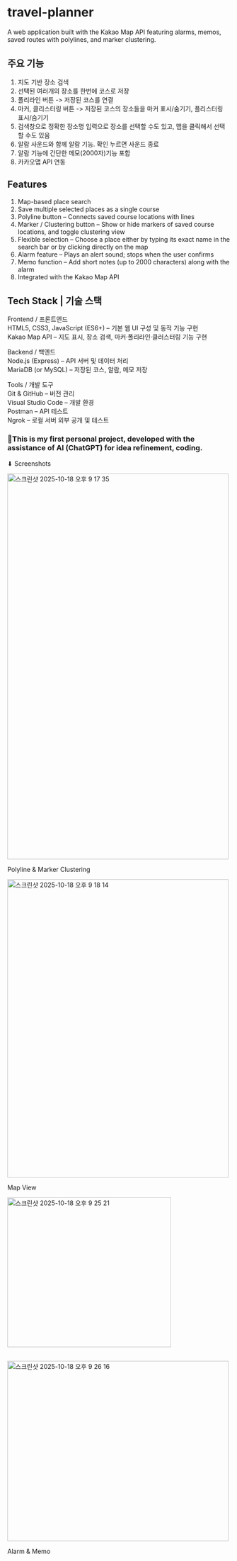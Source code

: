 # travel-planner
A web application built with the Kakao Map API featuring alarms, memos, saved routes with polylines, and marker clustering.

## 주요 기능
1. 지도 기반 장소 검색
2. 선택된 여러개의 장소를 한번에 코스로 저장
3. 폴리라인 버튼 -> 저장된 코스를 연결
4. 마커, 클리스터링 버튼 -> 저장된 코스의 장소들을 마커 표시/숨기기, 플리스터링 표시/숨기기
5. 검색창으로 정확한 장소명 입력으로 장소를 선택할 수도 있고, 맵을 클릭해서 선택할 수도 있음
6. 알람 사운드와 함께 알람 기능. 확인 누르면 사운드 종료
7. 알람 기능에 간단한 메모(2000자)기능 포함
8. 카카오맵 API 연동

## Features
1. Map-based place search
2. Save multiple selected places as a single course
3. Polyline button – Connects saved course locations with lines
4. Marker / Clustering button – Show or hide markers of saved course locations, and toggle clustering view
5. Flexible selection – Choose a place either by typing its exact name in the search bar or by clicking directly on the map
6. Alarm feature – Plays an alert sound; stops when the user confirms
7. Memo function – Add short notes (up to 2000 characters) along with the alarm
8. Integrated with the Kakao Map API


## Tech Stack | 기술 스택
Frontend / 프론트엔드 </br>
HTML5, CSS3, JavaScript (ES6+) – 기본 웹 UI 구성 및 동적 기능 구현</br>
Kakao Map API – 지도 표시, 장소 검색, 마커·폴리라인·클러스터링 기능 구현</br></p>

Backend / 백엔드</br>
Node.js (Express) – API 서버 및 데이터 처리</br>
MariaDB (or MySQL) – 저장된 코스, 알람, 메모 저장</br></p>

Tools / 개발 도구</br>
Git & GitHub – 버전 관리</br>
Visual Studio Code – 개발 환경</br>
Postman – API 테스트</br>
Ngrok – 로컬 서버 외부 공개 및 테스트</br></p></p>


### 🤖This is my first personal project, developed with the assistance of AI (ChatGPT) for idea refinement, coding.



⬇︎ Screenshots </p>
<img width="500" height="871" alt="스크린샷 2025-10-18 오후 9 17 35" src="https://github.com/user-attachments/assets/1a7e80d1-911c-4b2b-ab88-b39430c0f250" /></p>
Polyline & Marker Clustering
</p></p>

<img width="500" height="673" alt="스크린샷 2025-10-18 오후 9 18 14" src="https://github.com/user-attachments/assets/e6b83cfa-336a-4a84-9ef0-570dd9d21098" /></p>
Map View
</p></p>


<img width="370" height="338" alt="스크린샷 2025-10-18 오후 9 25 21" src="https://github.com/user-attachments/assets/88abdabe-3c64-470f-aff8-85621b29b7fd" /></p>
</br>
<img width="500" height="407" alt="스크린샷 2025-10-18 오후 9 26 16" src="https://github.com/user-attachments/assets/d7094b24-3e7c-4aa7-9492-e9c31eaa52ad" /></p>
Alarm & Memo </p></p>




